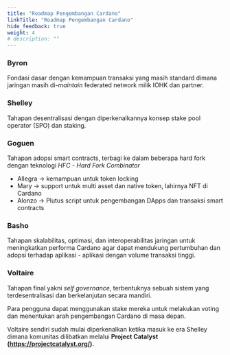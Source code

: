 ```yaml
---
title: "Roadmap Pengembangan Cardano"
linkTitle: "Roadmap Pengembangan Cardano"
hide_feedback: true
weight: 4
# description: ""
---
```


### **Byron** 

Fondasi dasar dengan kemampuan transaksi yang masih standard dimana jaringan masih di-*maintain* federated network milik IOHK dan partner.

### **Shelley** 

Tahapan desentralisasi dengan diperkenalkannya konsep stake pool operator (SPO) dan staking.

### **Goguen**

Tahapan adopsi smart contracts, terbagi ke dalam beberapa hard fork dengan teknologi *HFC - Hard Fork Combinator*

* Allegra → kemampuan untuk token locking
* Mary → support untuk multi asset dan native token, lahirnya NFT di Cardano
* Alonzo → Plutus script untuk pengembangan DApps dan transaksi smart contracts

### **Basho**
 
Tahapan skalabilitas, optimasi, dan interoperabilitas jaringan untuk meningkatkan performa Cardano agar dapat mendukung pertumbuhan dan adopsi terhadap aplikasi - aplikasi dengan volume transaksi tinggi.

### **Voltaire**

Tahapan final yakni *self governance*,  terbentuknya sebuah sistem yang terdesentralisasi dan berkelanjutan secara mandiri. 

Para pengguna dapat menggunakan stake mereka untuk melakukan voting dan menentukan arah pengembangan Cardano di masa depan.

Voltaire sendiri sudah mulai diperkenalkan ketika masuk ke era Shelley dimana komunitas dilibatkan melalui **Project Catalyst (https://projectcatalyst.org/).** 